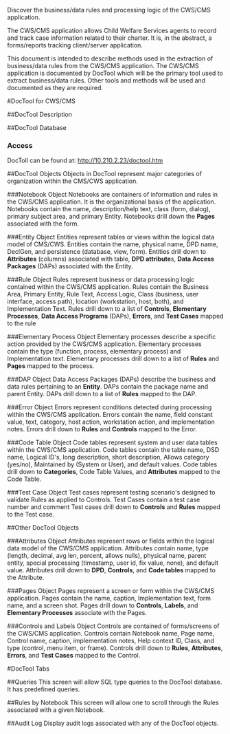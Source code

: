 Discover the business/data rules and processing logic of the CWS/CMS application.

The CWS/CMS application allows Child Welfare Services agents to record and track case information related to their charter.  It is, in the abstract, a forms/reports tracking client/server application.

This document is intended to describe methods used in the extraction of business/data rules from the CWS/CMS application.  The CWS/CMS application is documented by DocTool which will be the primary tool used to extract business/data rules.  Other tools and methods will be used and documented as they are required.

#DocTool for CWS/CMS

##DocTool Description

##DocTool Database

### Access
DocToll can be found at: http://10.210.2.23/doctool.htm


##DocTool Objects
Objects in DocTool represent major categories of organization within the CMS/CWS application.

###Notebook Object
Notebooks are containers of information and rules in the CWS/CMS application.  It is the organizational basis of the application.
Notebooks contain the name, description/help text, class (form, dialog), primary subject area, and primary Entity.
Notebooks drill down the **Pages** associated with the form.

###Entity Object
Entities represent tables or views within the logical data model of CMS/CWS.
Entities contain the name, physical name, DPD name, DeclGen, and persistence (database, view, form).
Entities drill down to **Attributes** (columns) associated with table, **DPD attribute**s, **Data Access Packages** (DAPs) associated with the Entity.

###Rule Object
Rules represent business or data processing logic contained within the CWS/CMS application.
Rules contain the Business Area, Primary Entity, Rule Text, Access Logic, Class (business, user interface, access path), location (workstation, host, both), and Implementation Text.
Rules drill down to a list of **Controls**, **Elementary Processes**, **Data Access Programs** (DAPs), **Errors**, and **Test Cases** mapped to the rule

###Elementary Process Object
Elementary processes describe a specific action provided by the CWS/CMS application.
Elementary processes contain the type (function, process, elementary process) and Implementation text.
Elementary processes drill down to a list of **Rules** and **Pages** mapped to the process.

###DAP Object
Data Access Packages (DAPs) describe the business and data rules pertaining to an **Entity**.
DAPs contain the package name and parent Entity.
DAPs drill down to a list of **Rules** mapped to the DAP.

###Error Object
Errors represent conditions detected during processing within the CWS/CMS application.
Errors contain the name, field constant value, text, category, host action, workstation action, and implementation notes.
Errors drill down to **Rules** and **Controls** mapped to the Error.

###Code Table Object
Code tables represent system and user data tables within the CWS/CMS application.
Code tables contain the table name, DSD name, Logical ID's, long description, short description, Allows category (yes/no), Maintained by (System or User), and default values.
Code tables drill down to **Categories**, Code Table Values, and **Attributes** mapped to the Code Table.

###Test Case Object
Test cases represent testing scenario's designed to validate Rules as applied to Controls.
Test Cases contain a test case number and comment
Test cases drill down to **Controls** and **Rules** mapped to the Test case.

##Other DocTool Objects

###Attributes Object
Attributes represent rows or fields within the logical data model of the CWS/CMS application.
Attributes contain name, type (length, decimal, avg len, percent, allows nulls), physical name, parent entity, special processing (timestamp, user id, fix value, none), and default value.
Attributes drill down to **DPD**, **Controls**, and **Code tables** mapped to the Attribute.

###Pages Object
Pages represent a screen or form within the CWS/CMS application.
Pages contain the name, caption, Implementation text, form name, and a screen shot.
Pages drill down to **Controls**, **Labels**, and **Elementary Processes** associate with the Pages.

###Controls and Labels Object
Controls are contained of forms/screens of the CWS/CMS application.
Controls contain Notebook name, Page name, Control name, caption, implementation notes, Help context ID, Class, and type (control, menu item, or frame).
Controls drill down to **Rules**, **Attributes**, **Errors**, and **Test Cases** mapped to the Control.



#DocTool Tabs

##Queries
This screen will allow SQL type queries to the DocTool database.
It has predefined queries.

##Rules by Notebook
This screen will allow one to scroll through the Rules associated with a given Notebook.

##Audit Log
Display audit logs associated with any of the DocTool objects.
